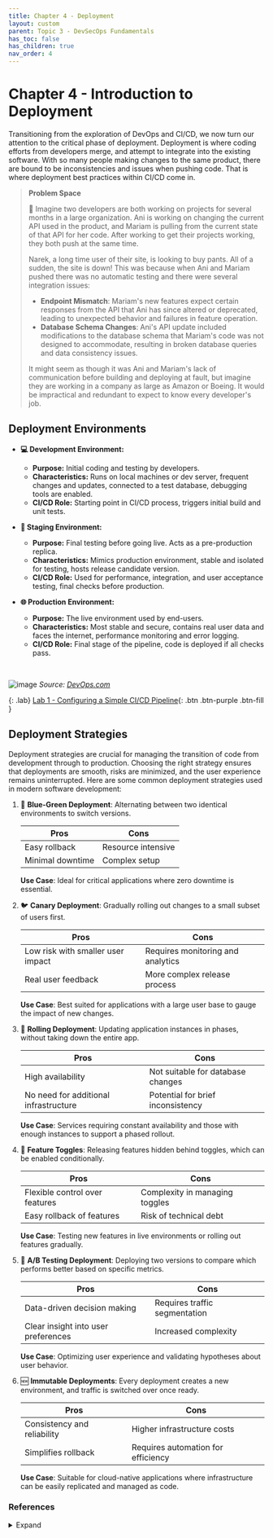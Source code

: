 ```yaml
---
title: Chapter 4 - Deployment
layout: custom
parent: Topic 3 - DevSecOps Fundamentals
has_toc: false
has_children: true
nav_order: 4
---
```


# Chapter 4 - Introduction to Deployment
Transitioning from the exploration of DevOps and CI/CD, we now turn our attention to the critical phase of deployment. Deployment is where coding efforts from developers merge, and attempt to integrate into the existing software. With so many people making changes to the same product, there are bound to be inconsistencies and issues when pushing code. That is where deployment best practices within CI/CD come in. 

> **Problem Space**
>
> 🧐 Imagine two developers are both working on projects for several months in a large organization. Ani is working on changing the current API used in the product, and Mariam is pulling from the current state of that API for her code. After working to get their projects working, they both push at the same time.
>
> Narek, a long time user of their site, is looking to buy pants. All of a sudden, the site is down! This was because when Ani and Mariam pushed there was no automatic testing and there were several integration issues:
>   - **Endpoint Mismatch**: Mariam's new features expect certain responses from the API that Ani has since altered or deprecated, leading to unexpected behavior and failures in feature operation.
>   - **Database Schema Changes**: Ani's API update included modifications to the database schema that Mariam's code was not designed to accommodate, resulting in broken database queries and data consistency issues.
>
> It might seem as though it was Ani and Mariam's lack of communication before building and deploying at fault, but imagine they are working in a company as large as Amazon or Boeing. It would be impractical and redundant to expect to know every developer's job.


## Deployment Environments

- **💻 Development Environment:**
  - **Purpose:** Initial coding and testing by developers.
  - **Characteristics:** Runs on local machines or dev server, frequent changes and updates, connected to a test database, debugging tools are enabled.
  - **CI/CD Role:** Starting point in CI/CD process, triggers initial build and unit tests.

- **🚦 Staging Environment:**
  - **Purpose:** Final testing before going live. Acts as a pre-production replica.
  - **Characteristics:** Mimics production environment, stable and isolated for testing, hosts release candidate version.
  - **CI/CD Role:** Used for performance, integration, and user acceptance testing, final checks before production.

- **🌐 Production Environment:**
  - **Purpose:** The live environment used by end-users.
  - **Characteristics:** Most stable and secure, contains real user data and faces the internet, performance monitoring and error logging.
  - **CI/CD Role:** Final stage of the pipeline, code is deployed if all checks pass.

<br>

![image](https://github.com/open-devsecops/open-devsecops.github.io/assets/35845527/6c306e97-b563-4cc7-baff-8d79ddc45bdf)
_Source: [DevOps.com](/https://devops.com/i-want-to-do-continuous-deployment/)_

{: .lab}
[Lab 1 - Configuring a Simple CI/CD Pipeline](./lab/deployment-lab-1){: .btn .btn-purple .btn-fill }

## Deployment Strategies
Deployment strategies are crucial for managing the transition of code from development through to production. Choosing the right strategy ensures that deployments are smooth, risks are minimized, and the user experience remains uninterrupted. Here are some common deployment strategies used in modern software development:

1. 🔄 **Blue-Green Deployment**: Alternating between two identical environments to switch versions.

   | Pros              | Cons                 |
   |-------------------|----------------------|
   | Easy rollback     | Resource intensive   |
   | Minimal downtime  | Complex setup        |

   **Use Case**: Ideal for critical applications where zero downtime is essential.

  
2. 🐦 **Canary Deployment**: Gradually rolling out changes to a small subset of users first.

   | Pros                              | Cons                              |
   |-----------------------------------|-----------------------------------|
   | Low risk with smaller user impact | Requires monitoring and analytics |
   | Real user feedback                | More complex release process      |

   **Use Case**: Best suited for applications with a large user base to gauge the impact of new changes.

3. 🌊 **Rolling Deployment**: Updating application instances in phases, without taking down the entire app.

   | Pros                       | Cons                                 |
   |----------------------------|--------------------------------------|
   | High availability          | Not suitable for database changes    |
   | No need for additional infrastructure | Potential for brief inconsistency |

   **Use Case**: Services requiring constant availability and those with enough instances to support a phased rollout.

4. 🚦 **Feature Toggles**: Releasing features hidden behind toggles, which can be enabled conditionally.

   | Pros                          | Cons                              |
   |-------------------------------|-----------------------------------|
   | Flexible control over features | Complexity in managing toggles    |
   | Easy rollback of features     | Risk of technical debt            |

   **Use Case**: Testing new features in live environments or rolling out features gradually.

5. 🔀 **A/B Testing Deployment**: Deploying two versions to compare which performs better based on specific metrics.

   | Pros                            | Cons                             |
   |---------------------------------|----------------------------------|
   | Data-driven decision making     | Requires traffic segmentation    |
   | Clear insight into user preferences | Increased complexity           |

   **Use Case**: Optimizing user experience and validating hypotheses about user behavior.

6. 🆕 **Immutable Deployments**: Every deployment creates a new environment, and traffic is switched over once ready.

   | Pros                               | Cons                                  |
   |------------------------------------|---------------------------------------|
   | Consistency and reliability       | Higher infrastructure costs           |
   | Simplifies rollback               | Requires automation for efficiency    |

   **Use Case**: Suitable for cloud-native applications where infrastructure can be easily replicated and managed as code.





### References 
<details>
  <Summary>Expand</Summary>
      <b>1.</b> “CI/CD Process: Flow, Stages, and Critical Best Practices.” <i>Codefresh</i>, 26 July 2023, <a href="https://codefresh.io/learn/ci-cd-pipelines/ci-cd-process-flow-stages-and-critical-best-practices/#:~:text=The%20deploy%20stage%20is%20the,it%20accessible%20to%20end%2Dusers" target="_blank">https://codefresh.io/learn/ci-cd-pipelines/ci-cd-process-flow-stages-and-critical-best-practices/#:~:text=The%20deploy%20stage%20is%20the,it%20accessible%20to%20end%2Dusers</a>.<br>
      <b>2.</b> Deployment Strategies - Introduction to Devops on AWS, <i>Amazon Web Services</i>, <a href="https://docs.aws.amazon.com/whitepapers/latest/introduction-devops-aws/deployment-strategies.html" target="_blank">https://docs.aws.amazon.com/whitepapers/latest/introduction-devops-aws/deployment-strategies.html</a>. Accessed 12 Apr. 2024.<br>
      <b>3.</b> “Flow Modeling: How Work Moves through the Enterprise.” <i>Plutora</i>, <a href="https://www.plutora.com/blog/deployment-strategies-6-explained-in-depth" target="_blank">https://www.plutora.com/blog/deployment-strategies-6-explained-in-depth</a>. Accessed 11 Apr. 2024.<br>
      <b>4.</b> Riley, Chris, et al. “‘I Want to Do Continuous Deployment.’” <i>DevOps.Com</i>, 5 Dec. 2016, <a href="https://devops.com/i-want-to-do-continuous-deployment/" target="_blank">https://devops.com/i-want-to-do-continuous-deployment/</a>.<br>
      <b>5.</b> Tremel, Etienne. “Six Strategies for Application Deployment.” <i>The New Stack</i>, 25 Mar. 2021, <a href="https://thenewstack.io/deployment-strategies/" target="_blank">https://thenewstack.io/deployment-strategies/</a>.<br>
      <b>6.</b> Using Blue-Green Deployment to Reduce Downtime | <i>Cloud Foundry Docs</i>, <a href="https://docs.cloudfoundry.org/devguide/deploy-apps/blue-green.html" target="_blank">https://docs.cloudfoundry.org/devguide/deploy-apps/blue-green.html</a>. Accessed 12 Apr. 2024.<br>
</details>
